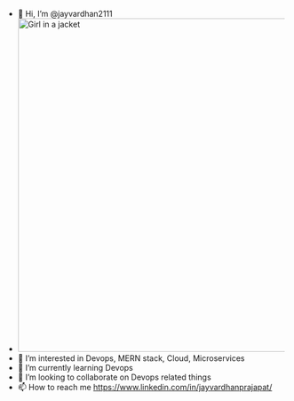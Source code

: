 - 👋 Hi, I’m @jayvardhan2111
- <img src="https://giphy.com/gifs/animation-computer-programmers-nGMnDqebzDcfm" alt="Girl in a jacket" width="500" height="600">
- 👀 I’m interested in Devops, MERN stack, Cloud, Microservices
- 🌱 I’m currently learning Devops
- 💞️ I’m looking to collaborate on Devops related things
- 📫 How to reach me https://www.linkedin.com/in/jayvardhanprajapat/

<!---
jayvardhan2111/jayvardhan2111 is a ✨ special ✨ repository because its `README.md` (this file) appears on your GitHub profile.
You can click the Preview link to take a look at your changes.
--->
